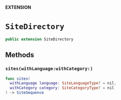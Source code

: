 **EXTENSION**

# `SiteDirectory`
```swift
public extension SiteDirectory
```

## Methods
### `sites(withLanguage:withCategory:)`

```swift
func sites(
  withLanguage language: SiteLanguageType? = nil,
  withCategory category: SiteCategoryType? = nil
) -> SiteSequence
```

